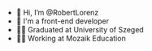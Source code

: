 - 👋 Hi, I’m @RobertLorenz
- 🌱 I'm a front-end developer 
- 👨‍🎓 Graduated at University of Szeged 
- 👨‍💻 Working at Mozaik Education 

